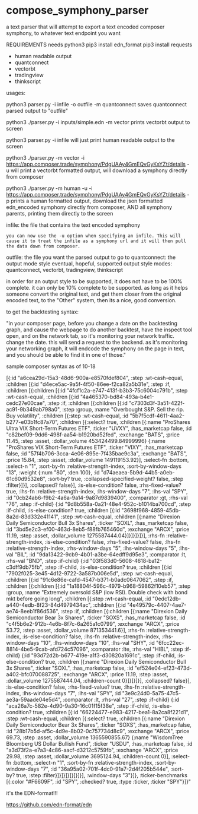 # compose_symphony_parser
a text parser that will attempt to export a text encoded composer symphony, to whatever text endpoint you want


REQUIREMENTS
needs python3
pip3 install edn_format
pip3 install requests



- human readable output
- quantconnect
- vectorbt
- tradingview
- thinkscript

usages:

python3 parser.py -i infile -o outfile -m quantconnect
	saves quantconnect parsed output to "outfile"

python3 ./parser.py -i inputs/simple.edn -m vector
  prints vectorbt output to screen

python3 parser.py -i infile 
	will just print human readable output to the screen
	
 python3 ./parser.py -m vector -i https://app.composer.trade/symphony/PdgUAAy4GmEQvGyKsYZt/details -u
  will print a vectorbt formatted output, will download a symphony directly from composer


python3 ./parser.py -m human -u -i https://app.composer.trade/symphony/PdgUAAy4GmEQvGyKsYZt/details -p
  prints a human formatted output, download the json formatted edn_encoded symphony directly from composer, AND all symphony parents, printing them directly to the screen

infile: the file that contains the text encoded symphony 

	you can now use the -u option when specifying an infile. This will cause it to treat the infile as a symphony url and it will then pull the data down from composer. 

outfile: the file you want the parsed output to go to
quantconnect: the output mode style
	eventual, hopeful, supported output style modes: quantconnect, vectorbt, tradingview, thinkscript

in order for an output style to be supported, it does not have to be 100% complete.  it can only be 10% complete to be supported.  as long as it helps someone convert the original text, and get them closer from the original encoded text, to the "Other" system, then its a nice, good conversion.

to get the backtesting syntax:

"in your composer page, before you change a date on the backtesting graph, and cause the webpage to do another backtest, have the inspect tool open, and on the network tab, so it's monitoring your network traffic.  change the date.  this will send a request to the backend.  as it's monitoring your networking graph, it will endcode the symphony on the page in text, and you should be able to find it in one of those."


sample composer syntax as of 10-18

 [{:id \"a6cea29d-15a3-48d6-900a-e8570fdef804\", :step :wt-cash-equal, :children [{:id \"d4ece5ac-9a5f-4f50-86ee-f2ca82a5b31e\", :step :if, :children [{:children [{:id \"4fcf1c2a-e747-413f-b3b3-75c6004c791b\", :step :wt-cash-equal, :children [{:id \"4a465370-bd84-493a-b4e1-cedc27e00cae\", :step :if, :children [{:children [{:id \"c7303d3f-3a51-422f-ac91-9b349ab798a0\", :step :group, :name \"Overbought S&P. Sell the rip. Buy volatility\", :children [{:step :wt-cash-equal, :id \"5b7f5cdf-4611-4aa2-b277-e03b1fc87a70\", :children [{:select? true, :children [{:name \"ProShares Ultra VIX Short-Term Futures ETF\", :ticker \"UVXY\", :has_marketcap false, :id \"c82bef09-9dd6-498f-aa54-b1920bd52fed\", :exchange \"BATS\", :price 11.45, :step :asset, :dollar_volume 453424499.84999996} {:name \"ProShares VIX Short-Term Futures ETF\", :ticker \"VIXY\", :has_marketcap false, :id \"57f4b706-3cca-4e06-895e-7f435bae9c3a\", :exchange \"BATS\", :price 15.84, :step :asset, :dollar_volume 149119153.92}], :select-fn :bottom, :select-n \"1\", :sort-by-fn :relative-strength-index, :sort-by-window-days \"13\", :weight {:num \"80\", :den 100}, :id \"d74aeaea-5b9d-44b5-a0eb-61c60d9532e8\", :sort-by? true, :collapsed-specified-weight? false, :step :filter}]}], :collapsed? false}], :is-else-condition? false, :rhs-fixed-value? true, :lhs-fn :relative-strength-index, :lhs-window-days \"7\", :lhs-val \"SPY\", :id \"0cb24ab6-f9b2-4a6a-9a14-9a87d9839400\", :comparator :gt, :rhs-val \"76\", :step :if-child} {:id \"9d8b558a-0a21-48e4-952c-b1014ba700cd\", :step :if-child, :is-else-condition? true, :children [{:id \"3698f968-4859-45db-8a2d-83d332e41141\", :step :wt-cash-equal, :children [{:name \"Direxion Daily Semiconductor Bull 3x Shares\", :ticker \"SOXL\", :has_marketcap false, :id \"3bd5e2c3-ef00-463d-8eb5-f88fb765460d\", :exchange \"ARCX\", :price 11.19, :step :asset, :dollar_volume 1275587444.04}]}]}]}]}], :rhs-fn :relative-strength-index, :is-else-condition? false, :rhs-fixed-value? false, :lhs-fn :relative-strength-index, :rhs-window-days \"5\", :lhs-window-days \"5\", :lhs-val \"BIL\", :id \"9da13422-9cb9-4b01-a3be-64edff9d95e3\", :comparator :lt, :rhs-val \"BND\", :step :if-child} {:id \"03f583d0-5608-4618-ba12-c3dff9db75fb\", :step :if-child, :is-else-condition? true, :children [{:id \"7902f025-3e45-4d12-9722-3a587b006e5d\", :step :wt-cash-equal, :children [{:id \"91c6e86e-cafd-4547-b371-b0adc0647062\", :step :if, :children [{:children [{:id \"1a18804f-596c-4979-b968-59862f10eb57\", :step :group, :name \"Extremely oversold S&P (low RSI). Double check with bond mkt before going long\", :children [{:step :wt-cash-equal, :id \"0edc12db-a440-4edb-8f23-84d4979434ac\", :children [{:id \"4e49579c-4407-4ae7-ae74-8eeb1f86d536\", :step :if, :children [{:children [{:name \"Direxion Daily Semiconductor Bear 3x Shares\", :ticker \"SOXS\", :has_marketcap false, :id \"c4f5b6e2-912b-4e6b-8f7c-6a265a1c0799\", :exchange \"ARCX\", :price 53.72, :step :asset, :dollar_volume 871353441.6}], :rhs-fn :relative-strength-index, :is-else-condition? false, :lhs-fn :relative-strength-index, :rhs-window-days \"10\", :lhs-window-days \"10\", :lhs-val \"SHY\", :id \"6fcc22ec-8814-4be5-9cab-afd724c57096\", :comparator :lte, :rhs-val \"HIBL\", :step :if-child} {:id \"93d72d2b-b677-419e-a1f3-d30820a1691c\", :step :if-child, :is-else-condition? true, :children [{:name \"Direxion Daily Semiconductor Bull 3x Shares\", :ticker \"SOXL\", :has_marketcap false, :id \"ef524e04-ef23-473d-a402-bfc070088725\", :exchange \"ARCX\", :price 11.19, :step :asset, :dollar_volume 1275587444.04, :children-count 0}]}]}]}], :collapsed? false}], :is-else-condition? false, :rhs-fixed-value? true, :lhs-fn :relative-strength-index, :lhs-window-days \"7\", :lhs-val \"SPY\", :id \"3e9c24d0-5a75-47c5-ae3a-59aade04e5d4\", :comparator :lt, :rhs-val \"27\", :step :if-child} {:id \"aca26a7c-582e-4d90-9a30-16c01f15f38e\", :step :if-child, :is-else-condition? true, :children [{:id \"66224477-e983-4217-bea1-8a2ca8f221d1\", :step :wt-cash-equal, :children [{:select? true, :children [{:name \"Direxion Daily Semiconductor Bear 3x Shares\", :ticker \"SOXS\", :has_marketcap false, :id \"28b17b5d-af5c-4d9e-8b02-0c757734d8c9\", :exchange \"ARCX\", :price 69.73, :step :asset, :dollar_volume 1365590855.67} {:name \"WisdomTree Bloomberg US Dollar Bullish Fund\", :ticker \"USDU\", :has_marketcap false, :id \"a3d73f2a-e7a3-4c86-aacf-d3212c5759fb\", :exchange \"ARCX\", :price 29.98, :step :asset, :dollar_volume 3695124.94, :children-count 0}], :select-fn :bottom, :select-n \"1\", :sort-by-fn :relative-strength-index, :sort-by-window-days \"7\", :id \"36a95a02-701f-4dc0-91a7-2d4f205b544e\", :sort-by? true, :step :filter}]}]}]}]}]}]}], :window-days \"3\"}]}, :ticker-benchmarks [{:color \"#F6609F\", :id \"SPY\", :checked? true, :type :ticker, :ticker \"SPY\"}]}"



it's the EDN-format!!!

https://github.com/edn-format/edn


